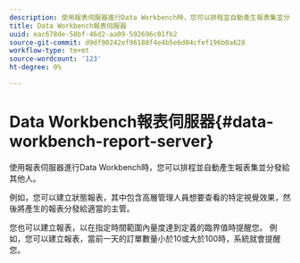 ```yaml
---
description: 使用報表伺服器進行Data Workbench時，您可以排程並自動產生報表集並分發給其他人。
title: Data Workbench報表伺服器
uuid: eac678de-58bf-46d2-aa09-592696c01fb2
source-git-commit: d9df90242ef96188f4e4b5e6d04cfef196b0a628
workflow-type: tm+mt
source-wordcount: '123'
ht-degree: 0%

---
```



# Data Workbench報表伺服器{#data-workbench-report-server}

使用報表伺服器進行Data Workbench時，您可以排程並自動產生報表集並分發給其他人。

例如，您可以建立狀態報表，其中包含高層管理人員想要查看的特定視覺效果，然後將產生的報表分發給適當的主管。

您也可以建立報表，以在指定時間範圍內量度達到定義的臨界值時提醒您。 例如，您可以建立報表，當前一天的訂單數量小於10或大於100時，系統就會提醒您。
